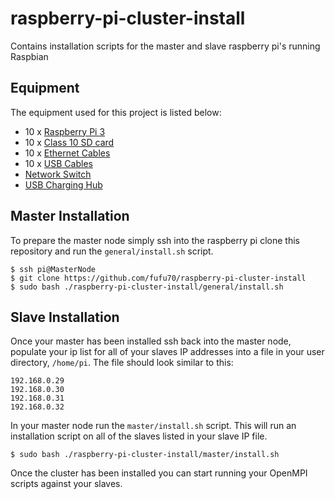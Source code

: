 # raspberry-pi-cluster-install
Contains installation scripts for the master and slave raspberry pi's running Raspbian

## Equipment

The equipment used for this project is listed below:
* 10 x [Raspberry Pi 3](https://www.amazon.com/Raspberry-Pi-RASPBERRYPI3-MODB-1GB-Model-Motherboard/dp/B01CD5VC92/ref=sr_1_3?s=electronics&ie=UTF8&qid=1521722702&sr=1-3&keywords=raspberry+pi+3&dpID=51Vt9f26ryL&preST=_SX300_QL70_&dpSrc=srch)
* 10 x [Class 10 SD card](https://www.amazon.com/SanDisk-Class-Flash-Memory-Card/dp/B00N9BECHY/ref=sr_1_7?ie=UTF8&qid=1521722434&sr=8-7&keywords=class+10+sd+card+8GB&dpID=51Mw1XUHxKL&preST=_SX300_QL70_&dpSrc=srch)
* 10 x [Ethernet Cables](https://www.amazon.com/iMBAPrice-Cat5e-Network-Ethernet-IMBA-CAT5-15BK-10PK/dp/B00I8VK5OO/ref=sr_1_1?s=electronics&ie=UTF8&qid=1521722504&sr=1-1&keywords=ethernet+cables+10+pack)
* 10 x [USB Cables](https://www.amazon.com/Mopower-Samsung-Blackberry-Motorola-Smartphones/dp/B017SNCCGQ/ref=sr_1_sc_1?s=electronics&ie=UTF8&qid=1521722532&sr=1-1-spell&keywords=usb+microcables+10+pack)
* [Network Switch](https://www.amazon.com/NETGEAR-16-Port-Gigabit-Ethernet-Unmanaged/dp/B01AX8XHRQ/ref=sr_1_3?s=electronics&ie=UTF8&qid=1521722574&sr=1-3&keywords=network%2Bswitch%2B12%2Bport&th=1)
* [USB Charging Hub](https://www.amazon.com/Tripp-Lite-10-Port-Charging-U280-010/dp/B012EAHX7G/ref=sr_1_37?s=electronics&ie=UTF8&qid=1521722654&sr=1-37&keywords=usb+charging+station+10+port)

## Master Installation

To prepare the master node simply ssh into the raspberry pi clone this repository and run the `general/install.sh` script.

```
$ ssh pi@MasterNode
$ git clone https://github.com/fufu70/raspberry-pi-cluster-install
$ sudo bash ./raspberry-pi-cluster-install/general/install.sh
```

## Slave Installation

Once your master has been installed ssh back into the master node, populate your ip list for all of your slaves IP addresses into a file in your user directory, `/home/pi`. The file should look similar to this:

```
192.168.0.29
192.168.0.30
192.168.0.31
192.168.0.32
```

In your master node run the `master/install.sh` script. This will run an installation script on all of the slaves listed in your slave IP file.

```
$ sudo bash ./raspberry-pi-cluster-install/master/install.sh
```

Once the cluster has been installed you can start running your OpenMPI scripts against your slaves.
